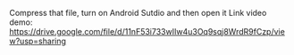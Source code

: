 Compress that file, turn on Android Sutdio and then open it
Link video demo:
https://drive.google.com/file/d/11nF53i733wIIw4u3Oq9sqj8WrdR9fCzp/view?usp=sharing
